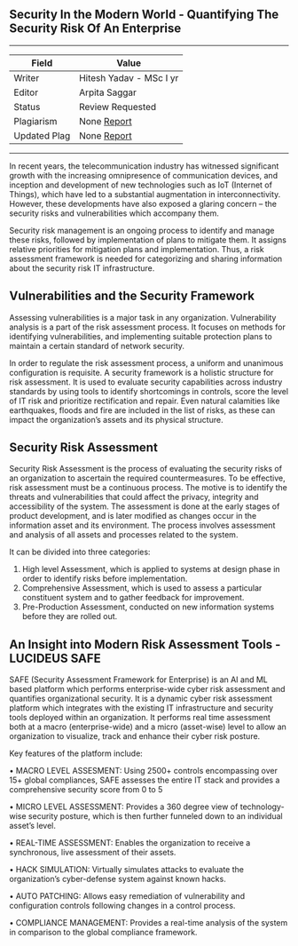## Security In the Modern World - Quantifying The Security Risk Of An Enterprise

---
| Field | Value |
|----|----|
| Writer | Hitesh Yadav - MSc I yr|
| Editor | Arpita Saggar			   |
| Status | Review Requested      |
| Plagiarism| None [Report](./plag-reports/plag-security-in-modern-world.pdf) |
| Updated Plag | None [Report](./plag-reports/plag-v2-security-in-modern-world.pdf) |

---
In recent years, the telecommunication industry has witnessed significant growth with the increasing omnipresence of communication devices, and inception and development of new technologies such as IoT (Internet of Things), which have led to a substantial augmentation in interconnectivity. However, these developments have also exposed a glaring concern – the security risks and vulnerabilities which accompany them.

Security risk management is an ongoing process to identify and manage these risks, followed by implementation of plans to mitigate them. It assigns relative priorities for mitigation plans and implementation. Thus, a risk assessment framework is needed for categorizing and sharing information about the security risk IT infrastructure. 

## Vulnerabilities and the Security Framework 

Assessing vulnerabilities is a major task in any organization. Vulnerability analysis is a part of the risk assessment process. It focuses on methods for identifying vulnerabilities, and implementing suitable protection plans to maintain a certain standard of network security.

In order to regulate the risk assessment process, a uniform and unanimous configuration is requisite. A security framework is a holistic structure for risk assessment. It is used to evaluate security capabilities across industry standards by using tools to identify shortcomings in controls, score the level of IT risk and prioritize rectification and repair. Even natural calamities like earthquakes, floods and fire are included in the list of risks, as these can impact the organization’s assets and its physical structure.

## Security Risk Assessment

Security Risk Assessment is the process of evaluating the security risks of an organization to ascertain the required countermeasures. To be effective, risk assessment must be a continuous process. The motive is to identify the threats and vulnerabilities that could affect the privacy, integrity and accessibility of the system. The assessment is done at the early stages of product development, and is later modified as changes occur in the information asset and its environment. The process involves assessment and analysis of all assets and processes related to the system.

It can be divided into three categories:
1.	High level Assessment, which is applied to systems at design phase in order to identify risks before implementation.
2.	Comprehensive Assessment, which is used to assess a particular constituent system and to gather feedback for improvement. 
3.	Pre-Production Assessment, conducted on new information systems before they are rolled out.

## An Insight into Modern Risk Assessment Tools - LUCIDEUS SAFE

SAFE (Security Assessment Framework for Enterprise) is an AI and ML based platform which performs enterprise-wide cyber risk assessment and quantifies organizational security. It is a dynamic cyber risk assessment platform which integrates with the existing IT infrastructure and security tools deployed within an organization. It performs real time assessment both at a macro (enterprise-wide) and a micro (asset-wise) level to allow an organization to visualize, track and enhance their cyber risk posture.

Key features of the platform include:

•	MACRO LEVEL ASSESMENT: Using 2500+ controls encompassing over 15+ global compliances, SAFE assesses the entire IT stack and provides a comprehensive security score from 0 to  5

•	MICRO LEVEL ASSESSMENT: Provides a 360 degree view of technology-wise security posture, which is then further funneled down to an individual asset’s level.

•	REAL-TIME ASSESSMENT: Enables the organization to receive a synchronous, live assessment of their assets.

•	HACK SIMULATION: Virtually simulates attacks to evaluate the organization’s cyber-defense system against known hacks.

•	AUTO PATCHING: Allows easy remediation of vulnerability and configuration controls following changes in a control process.

•	COMPLIANCE MANAGEMENT: Provides a real-time analysis of the system in comparison to the global compliance framework.
